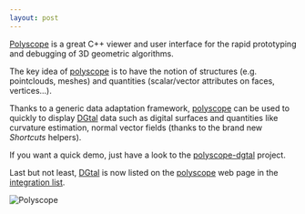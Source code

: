 ```yaml
---
layout: post
---
```


[Polyscope](http://polyscope.run) is a great C++ viewer and user
interface for the rapid prototyping and debugging of 3D geometric
algorithms. 

The key idea of [polyscope](http://polyscope.run) is to have the
notion of structures (e.g. pointclouds, meshes) and quantities
(scalar/vector attributes on faces, vertices...).

Thanks to a generic data adaptation framework,
[polyscope](http://polyscope.run) can be used to quickly to display
[DGtal](http://dgtal.org) data such as digital surfaces and quantities like curvature
estimation, normal vector fields (thanks to the brand new *Shortcuts*
helpers).

If you want a quick demo, just have a look to the
[polyscope-dgtal](https://github.com/dcoeurjo/polyscope-dgtal)
project. 

Last but not least, [DGtal](http://dgtal.org) is now listed on the
[polyscope](http://polyscope.run) web page in the
[integration list](http://polyscope.run/integrations/DGtal/).

![Polyscope](http://polyscope.run/media/teaser.svg)
